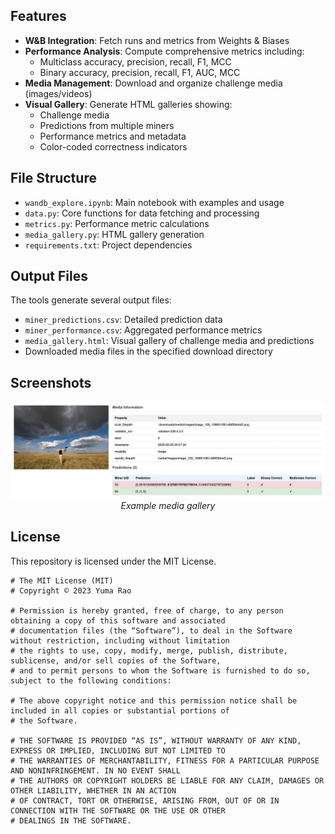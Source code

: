 
## Features

- **W&B Integration**: Fetch runs and metrics from Weights & Biases
- **Performance Analysis**: Compute comprehensive metrics including:
  - Multiclass accuracy, precision, recall, F1, MCC
  - Binary accuracy, precision, recall, F1, AUC, MCC
- **Media Management**: Download and organize challenge media (images/videos)
- **Visual Gallery**: Generate HTML galleries showing:
  - Challenge media
  - Predictions from multiple miners
  - Performance metrics and metadata
  - Color-coded correctness indicators

## File Structure

- `wandb_explore.ipynb`: Main notebook with examples and usage
- `data.py`: Core functions for data fetching and processing
- `metrics.py`: Performance metric calculations
- `media_gallery.py`: HTML gallery generation
- `requirements.txt`: Project dependencies

## Output Files

The tools generate several output files:
- `miner_predictions.csv`: Detailed prediction data
- `miner_performance.csv`: Aggregated performance metrics
- `media_gallery.html`: Visual gallery of challenge media and predictions
- Downloaded media files in the specified download directory

## Screenshots

<p align="center">
  <img src="static/example_gallery.png" alt="W&B Explorer Screenshot" width="800"/>
  <br>
  <em>Example media gallery</em>
</p>


## License
This repository is licensed under the MIT License.
```text
# The MIT License (MIT)
# Copyright © 2023 Yuma Rao

# Permission is hereby granted, free of charge, to any person obtaining a copy of this software and associated
# documentation files (the “Software”), to deal in the Software without restriction, including without limitation
# the rights to use, copy, modify, merge, publish, distribute, sublicense, and/or sell copies of the Software,
# and to permit persons to whom the Software is furnished to do so, subject to the following conditions:

# The above copyright notice and this permission notice shall be included in all copies or substantial portions of
# the Software.

# THE SOFTWARE IS PROVIDED “AS IS”, WITHOUT WARRANTY OF ANY KIND, EXPRESS OR IMPLIED, INCLUDING BUT NOT LIMITED TO
# THE WARRANTIES OF MERCHANTABILITY, FITNESS FOR A PARTICULAR PURPOSE AND NONINFRINGEMENT. IN NO EVENT SHALL
# THE AUTHORS OR COPYRIGHT HOLDERS BE LIABLE FOR ANY CLAIM, DAMAGES OR OTHER LIABILITY, WHETHER IN AN ACTION
# OF CONTRACT, TORT OR OTHERWISE, ARISING FROM, OUT OF OR IN CONNECTION WITH THE SOFTWARE OR THE USE OR OTHER
# DEALINGS IN THE SOFTWARE.
```
